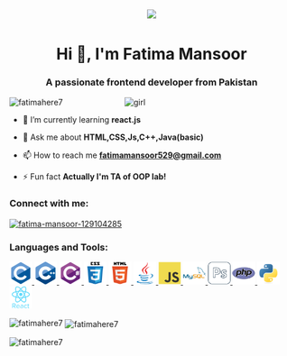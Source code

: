 <h1 align="center">
 <img width="600" src="https://encrypted-tbn0.gstatic.com/images?q=tbn:ANd9GcTNoBH6ZoAcgIUvjYTfm3tcH2TSea0BZSVcRzhXFep7&s" />
</h1>
<h1 align="center">Hi 👋, I'm Fatima Mansoor</h1>
<h3 align="center">A passionate frontend developer from Pakistan</h3>
<img align="right" src="https://startcoding.co.in/wp-content/uploads/2021/12/coding-for-kids.gif" alt="girl" width="300">

<p align="left"> <img src="https://komarev.com/ghpvc/?username=fatimahere7&label=Profile%20views&color=0e75b6&style=flat" alt="fatimahere7" /> </p>

- 🌱 I’m currently learning **react.js**

- 💬 Ask me about **HTML,CSS,Js,C++,Java(basic)**

- 📫 How to reach me **fatimamansoor529@gmail.com**

- ⚡ Fun fact **Actually I'm TA of OOP lab!**

<h3 align="left">Connect with me:</h3>
<p align="left">
<a href="https://linkedin.com/in/fatima-mansoor-129104285" target="blank"><img align="center" src="https://raw.githubusercontent.com/rahuldkjain/github-profile-readme-generator/master/src/images/icons/Social/linked-in-alt.svg" alt="fatima-mansoor-129104285" height="30" width="40" /></a>
</p>

<h3 align="left">Languages and Tools:</h3>
<p align="left"> <a href="https://www.cprogramming.com/" target="_blank" rel="noreferrer"> <img src="https://raw.githubusercontent.com/devicons/devicon/master/icons/c/c-original.svg" alt="c" width="40" height="40"/> </a> <a href="https://www.w3schools.com/cpp/" target="_blank" rel="noreferrer"> <img src="https://raw.githubusercontent.com/devicons/devicon/master/icons/cplusplus/cplusplus-original.svg" alt="cplusplus" width="40" height="40"/> </a> <a href="https://www.w3schools.com/cs/" target="_blank" rel="noreferrer"> <img src="https://raw.githubusercontent.com/devicons/devicon/master/icons/csharp/csharp-original.svg" alt="csharp" width="40" height="40"/> </a> <a href="https://www.w3schools.com/css/" target="_blank" rel="noreferrer"> <img src="https://raw.githubusercontent.com/devicons/devicon/master/icons/css3/css3-original-wordmark.svg" alt="css3" width="40" height="40"/> </a> <a href="https://www.w3.org/html/" target="_blank" rel="noreferrer"> <img src="https://raw.githubusercontent.com/devicons/devicon/master/icons/html5/html5-original-wordmark.svg" alt="html5" width="40" height="40"/> </a> <a href="https://www.java.com" target="_blank" rel="noreferrer"> <img src="https://raw.githubusercontent.com/devicons/devicon/master/icons/java/java-original.svg" alt="java" width="40" height="40"/> </a> <a href="https://developer.mozilla.org/en-US/docs/Web/JavaScript" target="_blank" rel="noreferrer"> <img src="https://raw.githubusercontent.com/devicons/devicon/master/icons/javascript/javascript-original.svg" alt="javascript" width="40" height="40"/> </a> <a href="https://www.mysql.com/" target="_blank" rel="noreferrer"> <img src="https://raw.githubusercontent.com/devicons/devicon/master/icons/mysql/mysql-original-wordmark.svg" alt="mysql" width="40" height="40"/> </a> <a href="https://www.photoshop.com/en" target="_blank" rel="noreferrer"> <img src="https://raw.githubusercontent.com/devicons/devicon/master/icons/photoshop/photoshop-line.svg" alt="photoshop" width="40" height="40"/> </a> <a href="https://www.php.net" target="_blank" rel="noreferrer"> <img src="https://raw.githubusercontent.com/devicons/devicon/master/icons/php/php-original.svg" alt="php" width="40" height="40"/> </a> <a href="https://www.python.org" target="_blank" rel="noreferrer"> <img src="https://raw.githubusercontent.com/devicons/devicon/master/icons/python/python-original.svg" alt="python" width="40" height="40"/> </a> <a href="https://reactjs.org/" target="_blank" rel="noreferrer"> <img src="https://raw.githubusercontent.com/devicons/devicon/master/icons/react/react-original-wordmark.svg" alt="react" width="40" height="40"/> </a> </p>

<p><img align="left" src="https://github-readme-stats.vercel.app/api/top-langs?username=fatimahere7&show_icons=true&locale=en&layout=compact" alt="fatimahere7" /></p>

<p>&nbsp;<img align="center" src="https://github-readme-stats.vercel.app/api?username=fatimahere7&show_icons=true&locale=en" alt="fatimahere7" /></p>

<p><img align="center" src="https://github-readme-streak-stats.herokuapp.com/?user=fatimahere7&" alt="fatimahere7" /></p>
